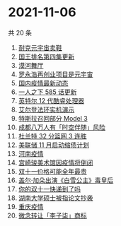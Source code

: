 # 2021-11-06

共 20 条

<!-- BEGIN ZHIHUSEARCH -->
<!-- 最后更新时间 Sat Nov 06 2021 10:24:44 GMT+0800 (China Standard Time) -->
1. [耐克元宇宙卖鞋](https://www.zhihu.com/search?q=元宇宙)
1. [国王排名第四集更新](https://www.zhihu.com/search?q=国王排名)
1. [漠河舞厅](https://www.zhihu.com/search?q=漠河舞厅)
1. [罗永浩再创业项目是元宇宙](https://www.zhihu.com/search?q=罗永浩)
1. [国内疫情最新动态](https://www.zhihu.com/search?q=疫情)
1. [一人之下 585 话更新](https://www.zhihu.com/search?q=一人之下)
1. [英特尔 12 代酷睿处理器](https://www.zhihu.com/search?q=12代酷睿)
1. [艾尔登法环实机演示](https://www.zhihu.com/search?q=艾尔登法环)
1. [特斯拉召回部分 Model 3](https://www.zhihu.com/search?q=特斯拉)
1. [成都八万人有「时空伴随」风险](https://www.zhihu.com/search?q=时空伴随)
1. [杜兰特 32 分篮网 3 连胜](https://www.zhihu.com/search?q=杜兰特)
1. [美联储 11 月启动缩债计划](https://www.zhihu.com/search?q=美联储)
1. [河南疫情](https://www.zhihu.com/search?q=河南疫情)
1. [宫崎骏美术馆因疫情将倒闭](https://www.zhihu.com/search?q=宫崎骏美术馆)
1. [双十一价格可能全年最贵](https://www.zhihu.com/search?q=双十一价格)
1. [盖尔·加朵出演《白雪公主》毒皇后](https://www.zhihu.com/search?q=白雪公主)
1. [你的双十一快递到了吗](https://www.zhihu.com/search?q=双十一快递)
1. [湖南大学硕士被指论文抄袭](https://www.zhihu.com/search?q=论文抄袭)
1. [重庆疫情](https://www.zhihu.com/search?q=重庆疫情)
1. [微念转让「李子柒」商标](https://www.zhihu.com/search?q=李子柒)
<!-- END ZHIHUSEARCH -->
